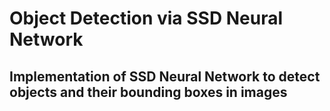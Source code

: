 # Object Detection via SSD Neural Network
## Implementation of SSD Neural Network to detect objects and their bounding boxes in images


